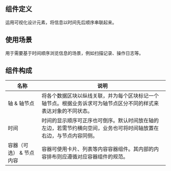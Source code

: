 ## 组件定义

运用可视化设计元素，将信息以时间先后顺序串联起来。

## 使用场景

用于需要基于时间顺序浏览信息的场景，例如扫描记录、操作日志等。

## 组件构成

| 名称 | 说明  |
| --- | ---  |
| 轴 & 轴节点 | 将各个数据区块以纵线关联，并为每个区块标记一个轴节点。根据业务诉求可为轴节点区分不同的样式来表达对象的不同状态。 |
| 时间 | 时间的显示顺序可正序也可倒序。默认时间放在轴的左边，若需节约横向空间，业务也可将时间轴放置在右边，与节点内容同侧。 |
| 容器（可选） & 节点内容 | 容器可使用卡片、列表等内容容器组件。其内部的内容排布则应遵循对应容器组件的规范。 |
